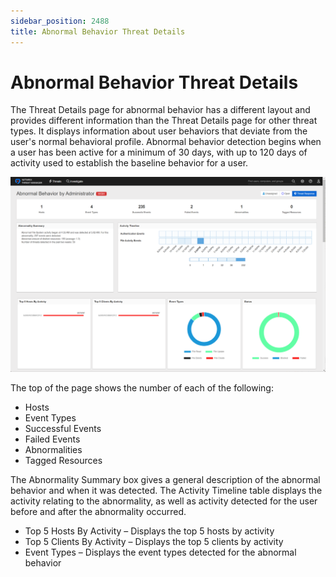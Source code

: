 ```yaml
---
sidebar_position: 2488
title: Abnormal Behavior Threat Details
---
```


# Abnormal Behavior Threat Details

The Threat Details page for abnormal behavior has a different layout and provides different information than the Threat Details page for other threat types. It displays information about user behaviors that deviate from the user's normal behavioral profile. Abnormal behavior detection begins when a user has been active for a minimum of 30 days, with up to 120 days of activity used to establish the baseline behavior for a user.

![](../../../../../../static/images/ThreatManager_3.0/Content/Resources/Images/ThreatManager/Admin/ThreatDetails/AbnormalBehavior.png)

The top of the page shows the number of each of the following:

* Hosts
* Event Types
* Successful Events
* Failed Events
* Abnormalities
* Tagged Resources

The Abnormality Summary box gives a general description of the abnormal behavior and when it was detected. The Activity Timeline table displays the activity relating to the abnormality, as well as activity detected for the user before and after the abnormality occurred.

* Top 5 Hosts By Activity – Displays the top 5 hosts by activity
* Top 5 Clients By Activity – Displays the top 5 clients by activity
* Event Types – Displays the event types detected for the abnormal behavior
